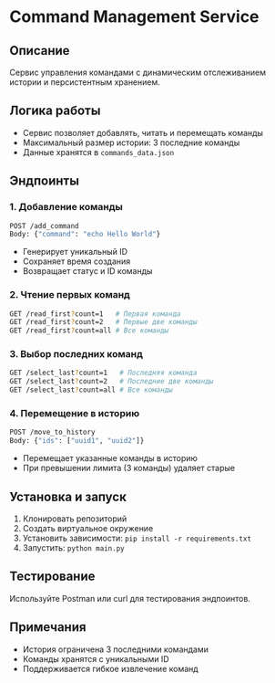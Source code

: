 # Command Management Service

## Описание
Сервис управления командами с динамическим отслеживанием истории и персистентным хранением.

## Логика работы
- Сервис позволяет добавлять, читать и перемещать команды
- Максимальный размер истории: 3 последние команды
- Данные хранятся в `commands_data.json`

## Эндпоинты

### 1. Добавление команды
```bash
POST /add_command
Body: {"command": "echo Hello World"}
```
- Генерирует уникальный ID
- Сохраняет время создания
- Возвращает статус и ID команды

### 2. Чтение первых команд
```bash
GET /read_first?count=1   # Первая команда
GET /read_first?count=2   # Первые две команды
GET /read_first?count=all # Все команды
```

### 3. Выбор последних команд
```bash
GET /select_last?count=1   # Последняя команда
GET /select_last?count=2   # Последние две команды
GET /select_last?count=all # Все команды
```

### 4. Перемещение в историю
```bash
POST /move_to_history
Body: {"ids": ["uuid1", "uuid2"]}
```
- Перемещает указанные команды в историю
- При превышении лимита (3 команды) удаляет старые

## Установка и запуск
1. Клонировать репозиторий
2. Создать виртуальное окружение
3. Установить зависимости: `pip install -r requirements.txt`
4. Запустить: `python main.py`

## Тестирование
Используйте Postman или curl для тестирования эндпоинтов.

## Примечания
- История ограничена 3 последними командами
- Команды хранятся с уникальными ID
- Поддерживается гибкое извлечение команд
